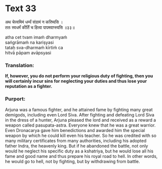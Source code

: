 # Text 33

अथ चेत्त्वमिमं धर्म्यं संग्रामं न करिष्यसि ।  
ततः स्वधर्मं कीर्तिं च हित्वा पापमवाप्स्यसि ॥३३॥

atha cet tvam imaḿ dharmyaḿ  
sańgrāmaḿ na kariṣyasi  
tataḥ sva-dharmaḿ kīrtiḿ ca  
hitvā pāpam avāpsyasi



### Translation:

**If, however, you do not perform your religious duty of fighting, then you will certainly incur sins for neglecting your duties and thus lose your reputation as a fighter.**

### Purport:

Arjuna was a famous fighter, and he attained fame by fighting many great demigods, including even Lord Siva. After fighting and defeating Lord Siva in the dress of a hunter, Arjuna pleased the lord and received as a reward a weapon called pasupata-astra. Everyone knew that he was a great warrior. Even Dronacarya gave him benedictions and awarded him the special weapon by which he could kill even his teacher. So he was credited with so many military certificates from many authorities, including his adopted father Indra, the heavenly king. But if he abandoned the battle, not only would he neglect his specific duty as a kshatriya, but he would lose all his fame and good name and thus prepare his royal road to hell. In other words, he would go to hell, not by fighting, but by withdrawing from battle.